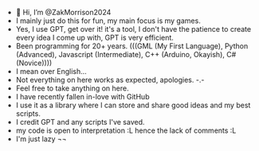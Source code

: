 - 👋 Hi, I’m @ZakMorrison2024
- I mainly just do this for fun, my main focus is my games.
- Yes, I use GPT, get over it! it's a tool, I don't have the patience to create every idea I come up with, GPT is very efficient.
- Been programming for 20+ years. (((GML (My First Language), Python (Advanced), Javascript (Intermediate), C++ (Arduino, Okayish), C# (Novice))))
- I mean over English... 
- Not everything on here works as expected, apologies. -.-
- Feel free to take anything on here.
- I have recently fallen in-love with GitHub
- I use it as a library where I can store and share good ideas and my best scripts.
- I credit GPT and any scripts I've saved.
- my code is open to interpretation :L hence the lack of comments :L
- I'm just lazy ¬¬
<!---
ZakMorrison2024/ZakMorrison2024 is a ✨ special ✨ repository because its `README.md` (this file) appears on your GitHub profile.
You can click the Preview link to take a look at your changes.
--->
